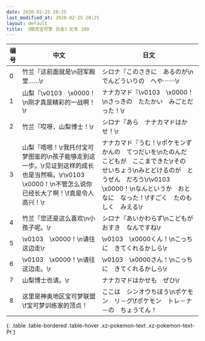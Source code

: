 ```yaml
---
date: 2020-02-25 20:25
last_modified_at: 2020-02-25 20:25
layout: default
title: 《精灵宝可梦 白金》文本 189
---
```

| 编号 | 中文 | 日文 |
| ---- | ---- | ---- |
| 0 | 竹兰『这前面就是\n冠军殿堂……\r | シロナ『このさきに　あるのが\nでんどういりの　へや⋯⋯\r |
| 1 | 山梨『\v0103　\x0000！\n刚才真是精彩的一战啊！\r | ナナカマド『\v0103　\x0000！\nさっきの　たたかい　みごとだった！\r |
| 2 | 竹兰『哎呀，山梨博士！\r | シロナ『あら　ナナカマドはかせ！\r |
| 3 | 山梨『唔嗯！\r我托付宝可梦图鉴的\n孩子能够走到这一步。\r见证到这样的成长也是当然嘛。\r\v0103　\x0000！\n不管怎么说你已经长大了啊！\f真是令人高兴！\r | ナナカマド『うむ！\rポケモンずかんの　てつだいを\nたのんだ　こどもが　ここまできた\rその　せいちょう\nみとどけるのが　とうぜん　だろう\r\v0103　\x0000！\nなんというか　おとなに　なった！\fすごく　たのもしく　みえる\r |
| 4 | 竹兰『您还是这么喜欢\n小孩子呢。\r | シロナ『あいかわらず\nこどもが　おすき　なんですね\r |
| 5 | \v0103　\x0000！\n请往这边走\r | \v0103　\x0000くん！\nこっちに　きてくれるかしら\r |
| 6 | \v0103　\x0000！\n请往这边走。\r | \v0103　\x0000さん！\nこっちに　きてくれるかしら\r |
| 7 | 山梨博士也请。\r | ナナカマドはかせも　ぜひ\r |
| 8 | 这里是神奥地区宝可梦联盟\f宝可梦训练家的顶点！ | ここは　シンオウちほう\nポケモン　リ－グ\fポケモン　トレ－ナ－の　ちょうてん！ |
{: .table .table-bordered .table-hover .xz-pokemon-text .xz-pokemon-text-Pt }